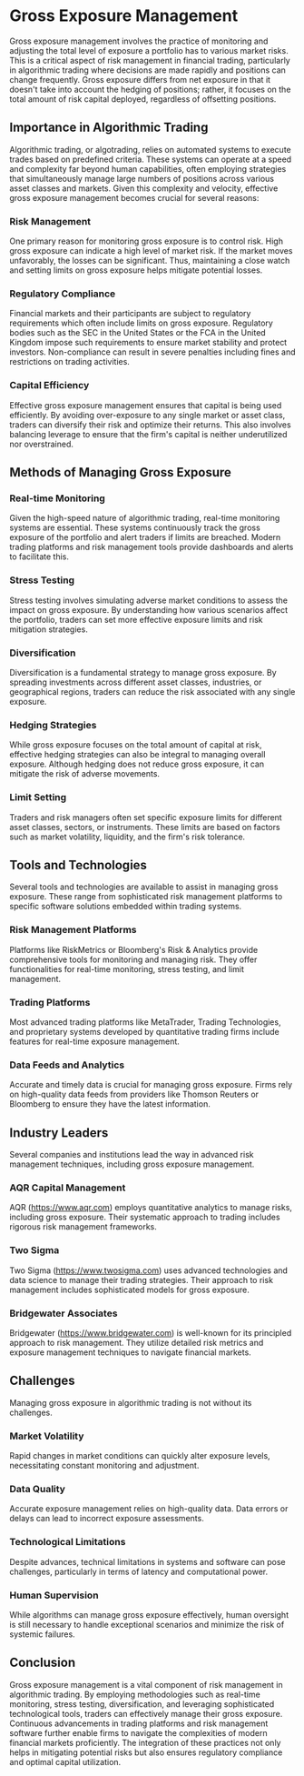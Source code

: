 # Gross Exposure Management

Gross exposure management involves the practice of monitoring and adjusting the total level of exposure a portfolio has to various market risks. This is a critical aspect of risk management in financial trading, particularly in algorithmic trading where decisions are made rapidly and positions can change frequently. Gross exposure differs from net exposure in that it doesn't take into account the hedging of positions; rather, it focuses on the total amount of risk capital deployed, regardless of offsetting positions.

## Importance in Algorithmic Trading

Algorithmic trading, or algotrading, relies on automated systems to execute trades based on predefined criteria. These systems can operate at a speed and complexity far beyond human capabilities, often employing strategies that simultaneously manage large numbers of positions across various asset classes and markets. Given this complexity and velocity, effective gross exposure management becomes crucial for several reasons:

### Risk Management
One primary reason for monitoring gross exposure is to control risk. High gross exposure can indicate a high level of market risk. If the market moves unfavorably, the losses can be significant. Thus, maintaining a close watch and setting limits on gross exposure helps mitigate potential losses.

### Regulatory Compliance
Financial markets and their participants are subject to regulatory requirements which often include limits on gross exposure. Regulatory bodies such as the SEC in the United States or the FCA in the United Kingdom impose such requirements to ensure market stability and protect investors. Non-compliance can result in severe penalties including fines and restrictions on trading activities.

### Capital Efficiency
Effective gross exposure management ensures that capital is being used efficiently. By avoiding over-exposure to any single market or asset class, traders can diversify their risk and optimize their returns. This also involves balancing leverage to ensure that the firm's capital is neither underutilized nor overstrained.

## Methods of Managing Gross Exposure

### Real-time Monitoring
Given the high-speed nature of algorithmic trading, real-time monitoring systems are essential. These systems continuously track the gross exposure of the portfolio and alert traders if limits are breached. Modern trading platforms and risk management tools provide dashboards and alerts to facilitate this.

### Stress Testing
Stress testing involves simulating adverse market conditions to assess the impact on gross exposure. By understanding how various scenarios affect the portfolio, traders can set more effective exposure limits and risk mitigation strategies.

### Diversification
Diversification is a fundamental strategy to manage gross exposure. By spreading investments across different asset classes, industries, or geographical regions, traders can reduce the risk associated with any single exposure.

### Hedging Strategies
While gross exposure focuses on the total amount of capital at risk, effective hedging strategies can also be integral to managing overall exposure. Although hedging does not reduce gross exposure, it can mitigate the risk of adverse movements.

### Limit Setting
Traders and risk managers often set specific exposure limits for different asset classes, sectors, or instruments. These limits are based on factors such as market volatility, liquidity, and the firm's risk tolerance.

## Tools and Technologies

Several tools and technologies are available to assist in managing gross exposure. These range from sophisticated risk management platforms to specific software solutions embedded within trading systems.

### Risk Management Platforms
Platforms like RiskMetrics or Bloomberg's Risk & Analytics provide comprehensive tools for monitoring and managing risk. They offer functionalities for real-time monitoring, stress testing, and limit management.

### Trading Platforms
Most advanced trading platforms like MetaTrader, Trading Technologies, and proprietary systems developed by quantitative trading firms include features for real-time exposure management.

### Data Feeds and Analytics
Accurate and timely data is crucial for managing gross exposure. Firms rely on high-quality data feeds from providers like Thomson Reuters or Bloomberg to ensure they have the latest information.

## Industry Leaders

Several companies and institutions lead the way in advanced risk management techniques, including gross exposure management.

### AQR Capital Management
AQR (https://www.aqr.com) employs quantitative analytics to manage risks, including gross exposure. Their systematic approach to trading includes rigorous risk management frameworks.

### Two Sigma
Two Sigma (https://www.twosigma.com) uses advanced technologies and data science to manage their trading strategies. Their approach to risk management includes sophisticated models for gross exposure.

### Bridgewater Associates
Bridgewater (https://www.bridgewater.com) is well-known for its principled approach to risk management. They utilize detailed risk metrics and exposure management techniques to navigate financial markets.

## Challenges

Managing gross exposure in algorithmic trading is not without its challenges.

### Market Volatility
Rapid changes in market conditions can quickly alter exposure levels, necessitating constant monitoring and adjustment.

### Data Quality
Accurate exposure management relies on high-quality data. Data errors or delays can lead to incorrect exposure assessments.

### Technological Limitations
Despite advances, technical limitations in systems and software can pose challenges, particularly in terms of latency and computational power.

### Human Supervision
While algorithms can manage gross exposure effectively, human oversight is still necessary to handle exceptional scenarios and minimize the risk of systemic failures.

## Conclusion

Gross exposure management is a vital component of risk management in algorithmic trading. By employing methodologies such as real-time monitoring, stress testing, diversification, and leveraging sophisticated technological tools, traders can effectively manage their gross exposure. Continuous advancements in trading platforms and risk management software further enable firms to navigate the complexities of modern financial markets proficiently. The integration of these practices not only helps in mitigating potential risks but also ensures regulatory compliance and optimal capital utilization.
